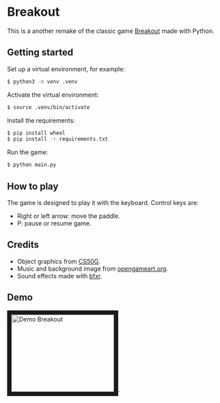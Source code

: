 # Breakout

This is a another remake of the classic game
[Breakout](https://en.wikipedia.org/wiki/Breakout_(video_game)) made with Python.

## Getting started

Set up a virtual environment, for example:

```bash
$ python3 -m venv .venv
```

Activate the virtual environment:

```bash
$ source .venv/bin/activate
```

Install the requirements:

```bash
$ pip install wheel
$ pip install -r requirements.txt
```

Run the game:

```bash
$ python main.py
```

## How to play

The game is designed to play it with the keyboard.
Control keys are:

- Right or left arrow: move the paddle.
- P: pause or resume game.

## Credits

- Object graphics from [CS50G](https://courses.edx.org/courses/course-v1:HarvardX+CS50G+Games/course/).
- Music and background image from [opengameart.org](https://opengameart.org/).
- Sound effects made with [bfxr](https://www.bfxr.net/).
  
## Demo

<a href="http://www.youtube.com/watch?feature=player_embedded&v=IyucgB6SY2k
" target="_blank"><img src="http://img.youtube.com/vi/IyucgB6SY2k/0.jpg"
alt="Demo Breakout" width="240" height="180" border="10" /></a>.
